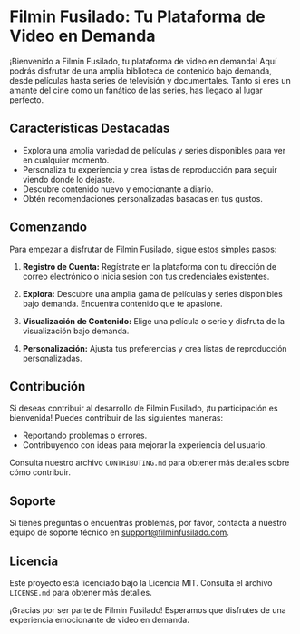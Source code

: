 # Filmin Fusilado: Tu Plataforma de Video en Demanda

¡Bienvenido a Filmin Fusilado, tu plataforma de video en demanda! Aquí podrás disfrutar de una amplia biblioteca de contenido bajo demanda, desde películas hasta series de televisión y documentales. Tanto si eres un amante del cine como un fanático de las series, has llegado al lugar perfecto.

## Características Destacadas

- Explora una amplia variedad de películas y series disponibles para ver en cualquier momento.
- Personaliza tu experiencia y crea listas de reproducción para seguir viendo donde lo dejaste.
- Descubre contenido nuevo y emocionante a diario.
- Obtén recomendaciones personalizadas basadas en tus gustos.

## Comenzando

Para empezar a disfrutar de Filmin Fusilado, sigue estos simples pasos:

1. **Registro de Cuenta:** Regístrate en la plataforma con tu dirección de correo electrónico o inicia sesión con tus credenciales existentes.

2. **Explora:** Descubre una amplia gama de películas y series disponibles bajo demanda. Encuentra contenido que te apasione.

3. **Visualización de Contenido:** Elige una película o serie y disfruta de la visualización bajo demanda.

4. **Personalización:** Ajusta tus preferencias y crea listas de reproducción personalizadas.

## Contribución

Si deseas contribuir al desarrollo de Filmin Fusilado, ¡tu participación es bienvenida! Puedes contribuir de las siguientes maneras:

- Reportando problemas o errores.
- Contribuyendo con ideas para mejorar la experiencia del usuario.

Consulta nuestro archivo `CONTRIBUTING.md` para obtener más detalles sobre cómo contribuir.

## Soporte

Si tienes preguntas o encuentras problemas, por favor, contacta a nuestro equipo de soporte técnico en support@filminfusilado.com.

## Licencia

Este proyecto está licenciado bajo la Licencia MIT. Consulta el archivo `LICENSE.md` para obtener más detalles.

¡Gracias por ser parte de Filmin Fusilado! Esperamos que disfrutes de una experiencia emocionante de video en demanda.
